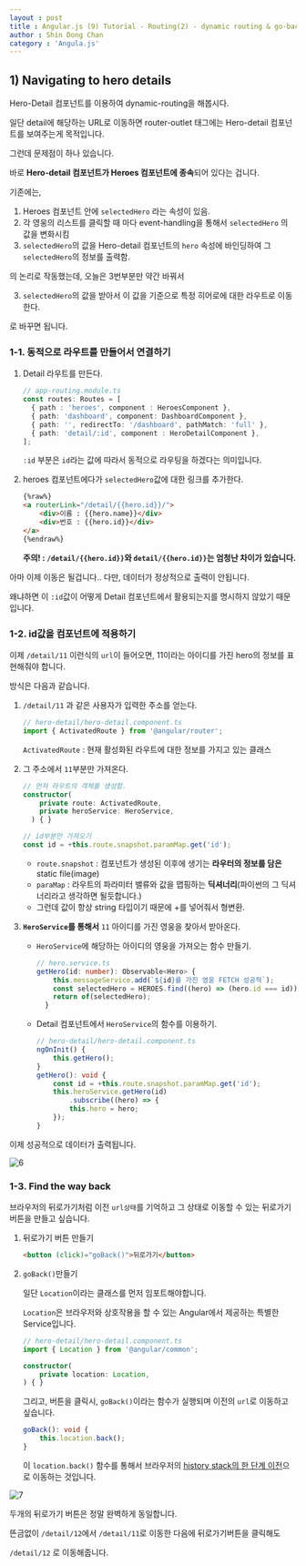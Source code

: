 ```yaml
---
layout : post
title : Angular.js (9) Tutorial - Routing(2) - dynamic routing & go-back
author : Shin Dong Chan
category : 'Angula.js'
---
```


## 1) Navigating to hero details

Hero-Detail 컴포넌트를 이용하여 dynamic-routing을 해봅시다.

일단 detail에 해당하는 URL로 이동하면 router-outlet 태그에는 Hero-detail  컴포넌트를 보여주는게 목적입니다.

그런데 문제점이 하나 있습니다.

바로 **Hero-detail 컴포넌트가 Heroes 컴포넌트에 종속**되어 있다는 겁니다.

기존에는,

1. Heroes 컴포넌트 안에 `selectedHero` 라는 속성이 있음.
2. 각 영웅의 리스트를 클릭할 때 마다 event-handling을 통해서 `selectedHero` 의 값을 변화시킴
3. `selectedHero`의 값을 Hero-detail 컴포넌트의 `hero` 속성에 바인딩하여 그 `selectedHero`의 정보를 출력함.

의 논리로 작동했는데, 오늘은 3번부분만 약간 바꿔서

3. `selectedHero`의 값을 받아서 이 값을 기준으로 특정 히어로에 대한 라우트로 이동한다.

로 바꾸면 됩니다.

### 1-1. 동적으로 라우트를 만들어서 연결하기

1. Detail 라우트를 만든다.

   ```typescript
   // app-routing.module.ts
   const routes: Routes = [
     { path : 'heroes', component : HeroesComponent },
     { path: 'dashboard', component: DashboardComponent },
     { path: '', redirectTo: '/dashboard', pathMatch: 'full' },
     { path: 'detail/:id', component : HeroDetailComponent },
   ];
   ```

   `:id` 부분은 `id`라는 값에 따라서 동적으로 라우팅을 하겠다는 의미입니다.

2. heroes 컴포넌트에다가 `selectedHero`값에 대한 링크를 추가한다.

   ```html
   {%raw%}
   <a routerLink="/detail/{{hero.id}}/">
       <div>이름 : {{hero.name}}</div>
       <div>번호 : {{hero.id}}</div>
   </a>
   {%endraw%}
   ```

   **주의! : `/detail/{{hero.id}}`와 `detail/{{hero.id}}`는 엄청난 차이가 있습니다.**

아마 이제 이동은 될겁니다.. 다만, 데이터가 정상적으로 출력이 안됩니다.

왜냐하면 이 `:id`값이 어떻게 Detail 컴포넌트에서 활용되는지를 명시하지 않았기 때문입니다.

### 1-2.  id값을 컴포넌트에 적용하기

이제 `/detail/11` 이런식의 `url`이 들어오면, 11이라는 아이디를 가진 hero의 정보를 표현해줘야 합니다.

방식은 다음과 같습니다.

1. `/detail/11` 과 같은 사용자가 입력한 주소를 얻는다.

   ```typescript
   // hero-detail/hero-detail.component.ts
   import { ActivatedRoute } from '@angular/router';
   ```

   `ActivatedRoute` : 현재 활성화된 라우트에 대한 정보를 가지고 있는 클래스

2. 그 주소에서 `11`부분만 가져온다.

   ```typescript
   // 먼저 라우트의 객체를 생성함. 
   constructor(
       private route: ActivatedRoute,
       private heroService: HeroService,
     ) { }
   ```

   ```typescript
   // id부분만 가져오기
   const id = +this.route.snapshot.paramMap.get('id');
   ```

   - `route.snapshot` : 컴포넌트가 생성된 이후에 생기는 **라우터의 정보를 담은** static file(image)
   - `paraMap` : 라우트의 파라미터 밸류와 값을 맵핑하는 **딕셔너리**(파이썬의 그 딕셔너리라고 생각하면 될듯합니다.)
   - 그런데 값이 항상 string 타입이기 때문에 +를 넣어줘서 형변환.

   

3. **`HeroService`를 통해서** `11` 아이디를 가진 영웅을 찾아서 받아온다.

   - `HeroService`에 해당하는 아이디의 영웅을 가져오는 함수 만들기.

     ```typescript
     // hero.service.ts
     getHero(id: number): Observable<Hero> {
         this.messageService.add(`${id}를 가진 영웅 FETCH 성공적`);
         const selectedHero = HEROES.find((hero) => (hero.id === id));
         return of(selectedHero);
       }
     ```

   - Detail 컴포넌트에서 `HeroService`의 함수를 이용하기.

     ```typescript
     // hero-detail/hero-detail.component.ts
     ngOnInit() {
         this.getHero();
     }
     getHero(): void {
         const id = +this.route.snapshot.paramMap.get('id');
         this.heroService.getHero(id)
             .subscribe((hero) => {
             this.hero = hero;
         });
     }
     ```

이제 성공적으로 데이터가 출력됩니다.

![6](https://user-images.githubusercontent.com/37765338/58000106-c66a6500-7b12-11e9-93af-7bec8e1c396f.png)



### 1-3. Find the way back

브라우저의 뒤로가기처럼 이전 `url상태`를 기억하고 그 상태로 이동할 수 있는 뒤로가기버튼을 만들고 싶습니다.

1. 뒤로가기 버튼 만들기

   ```html
   <button (click)="goBack()">뒤로가기</button>
   ```

2. `goBack()`만들기

   일단 `Location`이라는 클래스를 먼저 임포트해야합니다.

   `Location`은 브라우저와 상호작용을 할 수 있는 Angular에서 제공하는 특별한 Service입니다.

   ```typescript
   // hero-detail/hero-detail.component.ts
   import { Location } from '@angular/common';
   
   constructor(
       private location: Location,
   ) { }
   ```

   그리고, 버튼을 클릭시, `goBack()`이라는 함수가 실행되며 이전의 `url`로 이동하고 싶습니다.

   ```typescript
   goBack(): void {
       this.location.back();
   }
   ```

   이 `location.back()` 함수를 통해서 브라우저의 [history stack의 한 단계 이전](<https://angular.io/tutorial/toh-pt5#hero-detail-ctor>)으로 이동하는 것입니다.

![7](https://user-images.githubusercontent.com/37765338/58000107-c66a6500-7b12-11e9-8b30-5adcf94ab2e9.png)

두개의 뒤로가기 버튼은 정말 완벽하게 동일합니다.

뜬금없이 `/detail/12`에서 `/detail/11`로 이동한 다음에 뒤로가기버튼을 클릭해도 

`/detail/12` 로 이동해줍니다.







